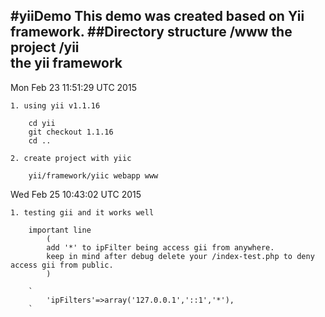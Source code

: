 #yiiDemo
This demo was created based on Yii framework.
##Directory structure
    /www 
        the project
    /yii  
        the yii framework
-----------------------------

Mon Feb 23 11:51:29 UTC 2015

	1. using yii v1.1.16
		
		cd yii
		git checkout 1.1.16
		cd ..

	2. create project with yiic
	
		yii/framework/yiic webapp www


Wed Feb 25 10:43:02 UTC 2015
	
	1. testing gii and it works well

		important line
			(
			add '*' to ipFilter being access gii from anywhere.
			keep in mind after debug delete your /index-test.php to deny access gii from public.
			)

		`
			'ipFilters'=>array('127.0.0.1','::1','*'),
		`



